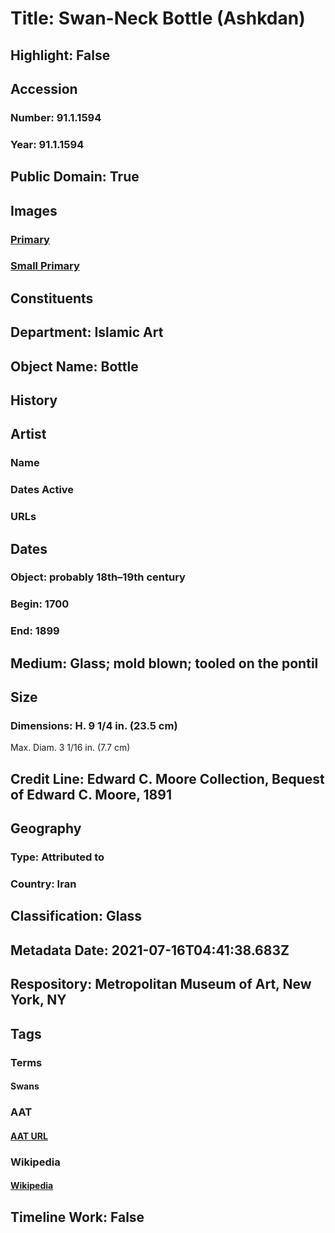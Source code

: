 # Title: Swan-Neck Bottle (Ashkdan)
## Highlight: False
## Accession
### Number: 91.1.1594
### Year: 91.1.1594
## Public Domain: True
## Images
### [Primary](https://images.metmuseum.org/CRDImages/is/original/sf91-1-1594a.jpg)
### [Small Primary](https://images.metmuseum.org/CRDImages/is/web-large/sf91-1-1594a.jpg)
## Constituents
## Department: Islamic Art
## Object Name: Bottle
## History
## Artist
### Name
### Dates Active
### URLs
## Dates
### Object: probably 18th–19th century
### Begin: 1700
### End: 1899
## Medium: Glass; mold blown; tooled on the pontil
## Size
### Dimensions: H. 9 1/4 in. (23.5 cm)
Max. Diam. 3 1/16 in. (7.7 cm)
## Credit Line: Edward C. Moore Collection, Bequest of Edward C. Moore, 1891
## Geography
### Type: Attributed to
### Country: Iran
## Classification: Glass
## Metadata Date: 2021-07-16T04:41:38.683Z
## Respository: Metropolitan Museum of Art, New York, NY
## Tags
### Terms
#### Swans
### AAT
#### [AAT URL](http://vocab.getty.edu/page/aat/300250103)
### Wikipedia
#### [Wikipedia]()
## Timeline Work: False